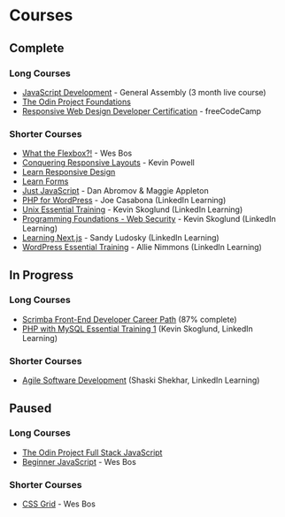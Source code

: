# Courses

## Complete

### Long Courses

- [JavaScript Development](https://generalassemb.ly/education/javascript-development/sydney) - General Assembly (3 month live course)
- [The Odin Project Foundations](https://www.theodinproject.com/paths/foundations/courses/foundations)
- [Responsive Web Design Developer Certification](https://www.freecodecamp.org/certification/mchlol/responsive-web-design) - freeCodeCamp

### Shorter Courses

- [What the Flexbox?!](https://flexbox.io/) - Wes Bos
- [Conquering Responsive Layouts](https://courses.kevinpowell.co/courses/conquering-responsive-layouts) - Kevin Powell
- [Learn Responsive Design](https://web.dev/learn/design/)
- [Learn Forms](https://web.dev/learn/forms/)
- [Just JavaScript](https://justjavascript.com/) - Dan Abromov & Maggie Appleton
- [PHP for WordPress](https://www.linkedin.com/learning/php-for-wordpress) - Joe Casabona (LinkedIn Learning)
- [Unix Essential Training](https://www.linkedin.com/learning/unix-essential-training) - Kevin Skoglund (LinkedIn Learning)
- [Programming Foundations - Web Security](https://www.linkedin.com/learning/programming-foundations-web-security-22680062) - Kevin Skoglund (LinkedIn Learning)
- [Learning Next.js](https://www.linkedin.com/learning/learning-next-js) - Sandy Ludosky (LinkedIn Learning)
- [WordPress Essential Training](https://www.linkedin.com/learning/wordpress-essential-training-22616273) - Allie Nimmons (LinkedIn Learning)

## In Progress

### Long Courses

- [Scrimba Front-End Developer Career Path](https://scrimba.com/learn/frontend) (87% complete)
- [PHP with MySQL Essential Training 1](https://www.linkedin.com/learning/php-with-mysql-essential-training-1-the-basics) (Kevin Skoglund, LinkedIn Learning)

### Shorter Courses

- [Agile Software Development](https://www.linkedin.com/learning/agile-software-development) (Shaski Shekhar, LinkedIn Learning)

## Paused

### Long Courses

- [The Odin Project Full Stack JavaScript](https://www.theodinproject.com/paths/full-stack-javascript)
- [Beginner JavaScript](https://beginnerjavascript.com/) - Wes Bos

### Shorter Courses

- [CSS Grid](https://cssgrid.io/) - Wes Bos
